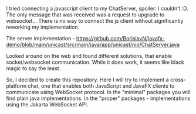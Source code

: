 I tried connecting a javascript client to my ChatServer, spoiler: I couldn’t :D.
The only message that was received was a request to upgrade to websocket… 
There is no way to connect the js client without significantly reworking my implementation.

The server implementation - https://github.com/BorislavN/javafx-demo/blob/main/unicast/src/main/java/app/unicast/nio/ChatServer.java

Looked around on the web and found different solutions, that enable socket/websocket communication.
While it does work, it seems like black magic to say the least.

So, I decided to create this repository.
Here I will try to implement a cross-platform chat,
one that enables both JavaScript and JavaFX clients to communicate using WebSocket protocol.
In the "minimal" packages you will find plain java implementations.
In the "proper" packages - implementations using the Jakarta WebSocket API.
